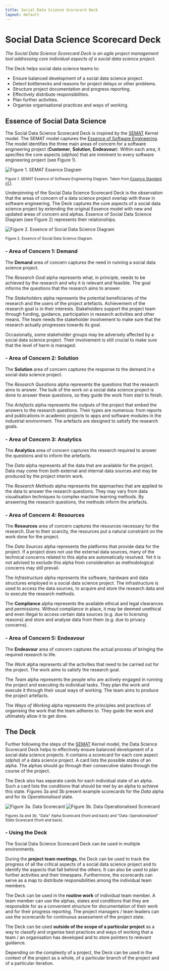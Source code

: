 ```yaml
---
title: Social Data Science Scorecard Deck
layout: default
---
```


# Social Data Science Scorecard Deck

*The Social Data Science Scorecard Deck is an agile project management tool addressing core individual aspects of a social data science project.*

The Deck helps social data science teams to:

* Ensure balanced development of a social data science project.
* Detect bottlenecks and reasons for project delays or other problems.
* Structure project documentation and progress reporting.
* Effectively distribute responsibilities.
* Plan further activities.
* Organise organisational practices and ways of working.

## Essence of Social Data Science

The Social Data Science Scorecard Deck is inspired by the [SEMAT](http://semat.org/) Kernel model.
The SEMAT model captures the [Essence of Software Engineering](http://semat.org/books-on-essence).
The model identifies the three main areas of concern for a software engineering project
(**Customer**, **Solution**, **Endeavour**). Within each area, it specifies the core aspects
(*alphas*) that are imminent to every software engineering project (see Figure 1).

![Figure 1. SEMAT Essence Diagram](semat_essence.png)

<sup>Figure 1. SEMAT Essence of Software Engineering Diagram. Taken from [Essence Standard
v1.1](http://semat.org/documents/20181/57862/formal-15-12-02.pdf/e7ba1188-c477-4585-b18a-06937f0e62f3).</sup>

Underpinning of the Social Data Science Scorecard Deck is the observation that the areas of concern
of a data science project overlap with those in software engineering. The Deck captures the core
aspects of a social data science project by extending the original Essence model with new and
updated areas of concern and alphas. Essence of Social Data Science Diagram (see Figure 2)
represents their relationships.

![Figure 2. Essence of Social Data Science Diagram](data_science_essence.svg)

<sup>Figure 2. Essence of Social Data Science Diagram.</sup>

### - Area of Concern 1: Demand

The **Demand** area of concern captures the need in running a social data science project.

The *Research Goal* alpha represents what, in principle, needs to be achieved by the research and
why it is relevant and feasible. The goal informs the questions that the research aims to answer.

The *Stakeholders* alpha represents the potential beneficiaries of the research and the users of the
project artefacts. Achievement of the research goal is in their interests. Stakeholders support the
project team through funding, guidance, participation in research activities and other means. The
team needs the stakeholder involvement to make sure that the research actually progresses towards
its goal.

Occasionally, some stakeholder groups may be adversely affected by a social data science project.
Their involvement is still crucial to make sure that the level of harm is managed.

### - Area of Concern 2: Solution

The **Solution** area of concern captures the response to the demand in a social data science project.

The *Research Questions* alpha represents the questions that the research aims to answer. The bulk
of the work on a social data science project is done to answer these questions, so they guide the
work from start to finish.

The *Artefacts* alpha represents the outputs of the project that embed the answers to the research
questions. Their types are numerous: from reports and publications in academic projects to apps and
software modules in the industrial environment. The artefacts are designed to satisfy the research
goals.

### - Area of Concern 3: Analytics

The **Analytics** area of concern captures the research required to answer the questions and to
inform the artefacts.

The *Data* alpha represents all the data that are available for the project. Data may come from both
external and internal data sources and may be produced by the project interim work.

The *Research Methods* alpha represents the approaches that are applied to the data to answer the
research questions. They may vary from data visualisation techniques to complex machine learning
methods. By answering the research questions, the methods inform the artefacts.

### - Area of Concern 4: Resources

The **Resources** area of concern captures the resources necessary for the research. Due to their
scarcity, the resources put a natural constraint on the work done for the project.

The *Data Sources* alpha represents the platforms that provide data for the project. If a project
does not use the external data sources, many of the technical concerns related to this alpha are
automatically resolved. Yet it is not advised to exclude this alpha from consideration as
methodological concerns may still prevail.

The *Infrastructure* alpha represents the software, hardware and data structures employed in a
social data science project. The infrastructure is used to access the data sources, to acquire and
store the research data and to execute the research methods.

The **Compliance** alpha represents the available ethical and legal clearances and permissions.
Without compliance in place, it may be deemed unethical and even illegal to access certain data
sources (e.g. due to licensing reasons) and store and analyse data from them (e.g. due to privacy
concerns).

### - Area of Concern 5: Endeavour

The **Endeavour** area of concern captures the actual process of bringing the required research to
life.

The *Work* alpha represents all the activities that need to be carried out for the project. The work
aims to satisfy the research goal.

The *Team* alpha represents the people who are actively engaged in running the project and executing
its individual tasks. They plan the work and execute it through their usual ways of working. The
team aims to produce the project artefacts.

The *Ways of Working* alpha represents the principles and practices of organising the work that the
team adheres to. They guide the work and ultimately allow it to get done.

## The Deck

Further following the steps of the [SEMAT](http://semat.org/) Kernel model, the Data Science
Scorecard Deck helps to effectively ensure balanced development of a social data science projects.
It contains a scorecard for each core aspect (*alpha*) of a data science project. A card lists the
possible states of an alpha. The alphas should go through their consecutive states through the
course of the project.

The Deck also has separate cards for each individual state of an alpha. Such a card lists the
conditions that should be met by an alpha to achieve this state. Figures 3a and 3b present example
scorecards for the *Data* alpha and for its *Operationalised* state.

![Figure 3a. Data Scorecard](data_card.svg)
![Figure 3b. Data Operationalised Scorecard](data_operationalised_card.svg)

<sup>Figures 3a and 3b. "Data" Alpha Scorecard (front and back) and "Data: Operationalised" State
Scorecard (front and back).</sup>

### - Using the Deck

The Social Data Science Scorecard Deck can be used in multiple environments.

During the **project team meetings**, the Deck can be used to track the progress of all the critical
aspects of a social data science project and to identify the aspects that fall behind the others. It
can also be used to plan further activities and their timespans. Furthermore, the scorecards can
serve as a map to distribute responsibilities among the individual team members.

The Deck can be used in the **routine work** of individual team member. A team member can use the
alphas, states and conditions that they are responsible for as a convenient structure for
documentation of their work and for their progress reporting. The project managers / team leaders
can use the scorecards for continuous assessment of the project state.

The Deck can be used **outside of the scope of a particular project** as a way to classify and
organise best practices and ways of working that a team / an organisation has developed and to store
pointers to relevant guidance.

Depending on the complexity of a project, the Deck can be used in the context of the project as a
whole, of a particular branch of the project and of a particular iteration.

